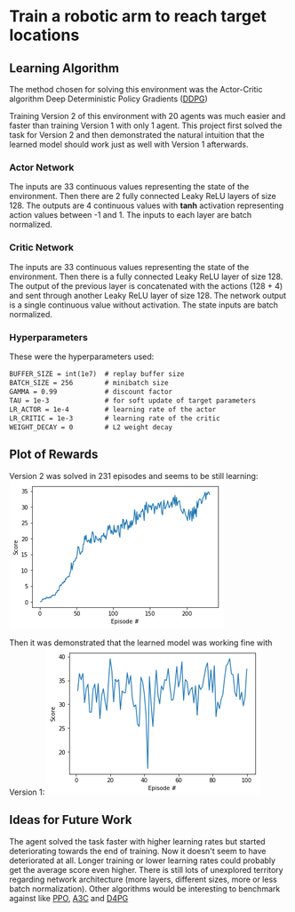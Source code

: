 # Train a robotic arm to reach target locations

## Learning Algorithm

The method chosen for solving this environment was the Actor-Critic algorithm Deep Deterministic Policy Gradients ([DDPG](https://arxiv.org/abs/1509.02971))

Training Version 2 of this environment with 20 agents was much easier and faster than training Version 1 with only 1 agent. This project first solved the task for Version 2 and then demonstrated the natural intuition that the learned model should work just as well with Version 1 afterwards.

### Actor Network

The inputs are 33 continuous values representing the state of the environment.
Then there are 2 fully connected Leaky ReLU layers of size 128.
The outputs are 4 continuous values with **tanh** activation representing action values between -1 and 1.
The inputs to each layer are batch normalized.

### Critic Network

The inputs are 33 continuous values representing the state of the environment.
Then there is a fully connected Leaky ReLU layer of size 128.
The output of the previous layer is concatenated with the actions (128 + 4) and sent through another Leaky ReLU layer of size 128.
The network output is a single continuous value without activation.
The state inputs are batch normalized.

### Hyperparameters

These were the hyperparameters used:

    BUFFER_SIZE = int(1e7)  # replay buffer size
    BATCH_SIZE = 256        # minibatch size
    GAMMA = 0.99            # discount factor
    TAU = 1e-3              # for soft update of target parameters
    LR_ACTOR = 1e-4         # learning rate of the actor 
    LR_CRITIC = 1e-3        # learning rate of the critic
    WEIGHT_DECAY = 0        # L2 weight decay

## Plot of Rewards

Version 2 was solved in 231 episodes and seems to be still learning:
![Version 2 Episodic Rewards](./images/version_2_scores.png)

Then it was demonstrated that the learned model was working fine with Version 1:
![Version 1 Episodic Rewards](./images/version_1_scores.png)

## Ideas for Future Work

The agent solved the task faster with higher learning rates but started deteriorating towards the end of training. Now it doesn't seem to have deteriorated at all. Longer training or lower learning rates could probably get the average score even higher.
There is still lots of unexplored territory regarding network architecture (more layers, different sizes, more or less batch normalization).
Other algorithms would be interesting to benchmark against like [PPO](https://arxiv.org/pdf/1707.06347.pdf), [A3C](https://arxiv.org/pdf/1602.01783.pdf) and [D4PG](https://openreview.net/pdf?id=SyZipzbCb)